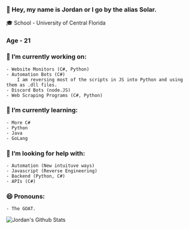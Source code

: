 ### 👋 Hey, my name is Jordan or I go by the alias Solar.

🎓 School - University of Central Florida
### Age - 21

### 🔭 I’m currently working on:
    - Website Monitors (C#, Python)
    - Automation Bots (C#)
        I am reversing most of the scripts in JS into Python and using them as .dll files.
    - Discord Bots (node.JS)
    - Web Scraping Programs (C#, Python)

### 🌱 I’m currently learning:
    - More C#
    - Python
    - Java
    - GoLang
    
### 🤔 I’m looking for help with:
    - Automation (New intuituve ways)
    - Javascript (Reverse Engineering)
    - Backend (Python, C#)
    - APIs (C#)
    
### 😄 Pronouns:
    - The GOAT.

![Jordan's Github Stats](https://github-readme-stats.vercel.app/api?username=i7solar&count_private=true&theme=dracula)
